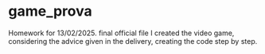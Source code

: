 # game_prova
 Homework for 13/02/2025. final official file
 I created the video game, considering the advice given in the delivery, creating the code step by step. 
